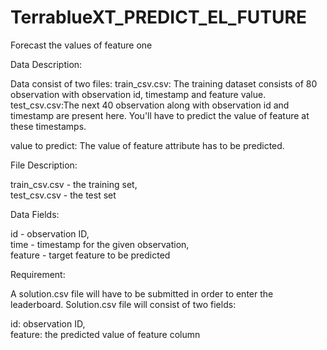 # TerrablueXT_PREDICT_EL_FUTURE
Forecast the values of feature one

Data Description:

Data consist of two files:
train_csv.csv: The training dataset consists of 80 observation with observation id, timestamp and feature value.
test_csv.csv:The next 40 observation along with observation id and timestamp are present here. You'll have to predict the value of feature at these timestamps.

value to predict: The value of feature attribute has to be predicted.


File Description:

train_csv.csv - the training set,  
test_csv.csv - the test set

Data Fields:

id - observation ID,  
time - timestamp for the given observation,  
feature - target feature to be predicted


Requirement:

A solution.csv file will have to be submitted in order to enter the leaderboard. Solution.csv file will consist of two fields:

id: observation ID,  
feature: the predicted value of feature column
